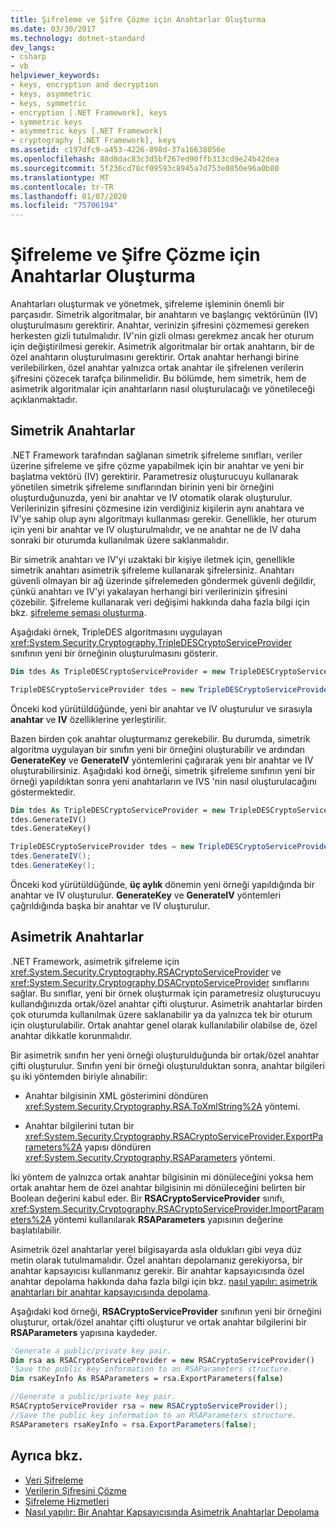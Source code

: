 ```yaml
---
title: Şifreleme ve Şifre Çözme için Anahtarlar Oluşturma
ms.date: 03/30/2017
ms.technology: dotnet-standard
dev_langs:
- csharp
- vb
helpviewer_keywords:
- keys, encryption and decryption
- keys, asymmetric
- keys, symmetric
- encryption [.NET Framework], keys
- symmetric keys
- asymmetric keys [.NET Framework]
- cryptography [.NET Framework], keys
ms.assetid: c197dfc9-a453-4226-898d-37a16638056e
ms.openlocfilehash: 88d8dac83c3d5bf267ed90ffb313cd9e24b42dea
ms.sourcegitcommit: 5f236cd78cf09593c8945a7d753e0850e96a0b80
ms.translationtype: MT
ms.contentlocale: tr-TR
ms.lasthandoff: 01/07/2020
ms.locfileid: "75706194"
---
```

# <a name="generating-keys-for-encryption-and-decryption"></a>Şifreleme ve Şifre Çözme için Anahtarlar Oluşturma
Anahtarları oluşturmak ve yönetmek, şifreleme işleminin önemli bir parçasıdır. Simetrik algoritmalar, bir anahtarın ve başlangıç vektörünün (IV) oluşturulmasını gerektirir. Anahtar, verinizin şifresini çözmemesi gereken herkesten gizli tutulmalıdır. IV'nin gizli olması gerekmez ancak her oturum için değiştirilmesi gerekir. Asimetrik algoritmalar bir ortak anahtarın, bir de özel anahtarın oluşturulmasını gerektirir. Ortak anahtar herhangi birine verilebilirken, özel anahtar yalnızca ortak anahtar ile şifrelenen verilerin şifresini çözecek tarafça bilinmelidir. Bu bölümde, hem simetrik, hem de asimetrik algoritmalar için anahtarların nasıl oluşturulacağı ve yönetileceği açıklanmaktadır.  
  
## <a name="symmetric-keys"></a>Simetrik Anahtarlar  
 .NET Framework tarafından sağlanan simetrik şifreleme sınıfları, veriler üzerine şifreleme ve şifre çözme yapabilmek için bir anahtar ve yeni bir başlatma vektörü (IV) gerektirir. Parametresiz oluşturucuyu kullanarak yönetilen simetrik şifreleme sınıflarından birinin yeni bir örneğini oluşturduğunuzda, yeni bir anahtar ve IV otomatik olarak oluşturulur. Verilerinizin şifresini çözmesine izin verdiğiniz kişilerin aynı anahtara ve IV'ye sahip olup aynı algoritmayı kullanması gerekir. Genellikle, her oturum için yeni bir anahtar ve IV oluşturulmalıdır, ve ne anahtar ne de IV daha sonraki bir oturumda kullanılmak üzere saklanmalıdır.  
  
 Bir simetrik anahtarı ve IV'yi uzaktaki bir kişiye iletmek için, genellikle simetrik anahtarı asimetrik şifreleme kullanarak şifrelersiniz. Anahtarı güvenli olmayan bir ağ üzerinde şifrelemeden göndermek güvenli değildir, çünkü anahtarı ve IV'yi yakalayan herhangi biri verilerinizin şifresini çözebilir. Şifreleme kullanarak veri değişimi hakkında daha fazla bilgi için bkz. [şifreleme şeması oluşturma](../../../docs/standard/security/creating-a-cryptographic-scheme.md).  
  
 Aşağıdaki örnek, TripleDES algoritmasını uygulayan <xref:System.Security.Cryptography.TripleDESCryptoServiceProvider> sınıfının yeni bir örneğinin oluşturulmasını gösterir.  
  
```vb  
Dim tdes As TripleDESCryptoServiceProvider = new TripleDESCryptoServiceProvider()  
```  
  
```csharp  
TripleDESCryptoServiceProvider tdes = new TripleDESCryptoServiceProvider();  
```  
  
 Önceki kod yürütüldüğünde, yeni bir anahtar ve IV oluşturulur ve sırasıyla **anahtar** ve **IV** özelliklerine yerleştirilir.  
  
 Bazen birden çok anahtar oluşturmanız gerekebilir. Bu durumda, simetrik algoritma uygulayan bir sınıfın yeni bir örneğini oluşturabilir ve ardından **GenerateKey** ve **GenerateIV** yöntemlerini çağırarak yenı bir anahtar ve IV oluşturabilirsiniz. Aşağıdaki kod örneği, simetrik şifreleme sınıfının yeni bir örneği yapıldıktan sonra yeni anahtarların ve IVS 'nin nasıl oluşturulacağını göstermektedir.  
  
```vb  
Dim tdes As TripleDESCryptoServiceProvider = new TripleDESCryptoServiceProvider()  
tdes.GenerateIV()  
tdes.GenerateKey()  
```  
  
```csharp  
TripleDESCryptoServiceProvider tdes = new TripleDESCryptoServiceProvider();  
tdes.GenerateIV();  
tdes.GenerateKey();  
```  
  
 Önceki kod yürütüldüğünde, **üç aylık** dönemin yeni örneği yapıldığında bir anahtar ve IV oluşturulur. **GenerateKey** ve **GenerateIV** yöntemleri çağrıldığında başka bir anahtar ve IV oluşturulur.  
  
## <a name="asymmetric-keys"></a>Asimetrik Anahtarlar  
 .NET Framework, asimetrik şifreleme için <xref:System.Security.Cryptography.RSACryptoServiceProvider> ve <xref:System.Security.Cryptography.DSACryptoServiceProvider> sınıflarını sağlar. Bu sınıflar, yeni bir örnek oluşturmak için parametresiz oluşturucuyu kullandığınızda ortak/özel anahtar çifti oluşturur. Asimetrik anahtarlar birden çok oturumda kullanılmak üzere saklanabilir ya da yalnızca tek bir oturum için oluşturulabilir. Ortak anahtar genel olarak kullanılabilir olabilse de, özel anahtar dikkatle korunmalıdır.  
  
 Bir asimetrik sınıfın her yeni örneği oluşturulduğunda bir ortak/özel anahtar çifti oluşturulur. Sınıfın yeni bir örneği oluşturulduktan sonra, anahtar bilgileri şu iki yöntemden biriyle alınabilir:  
  
- Anahtar bilgisinin XML gösterimini döndüren <xref:System.Security.Cryptography.RSA.ToXmlString%2A> yöntemi.  
  
- Anahtar bilgilerini tutan bir <xref:System.Security.Cryptography.RSACryptoServiceProvider.ExportParameters%2A> yapısı döndüren <xref:System.Security.Cryptography.RSAParameters> yöntemi.  
  
 İki yöntem de yalnızca ortak anahtar bilgisinin mi dönüleceğini yoksa hem ortak anahtar hem de özel anahtar bilgisinin mi dönüleceğini belirten bir Boolean değerini kabul eder. Bir **RSACryptoServiceProvider** sınıfı, <xref:System.Security.Cryptography.RSACryptoServiceProvider.ImportParameters%2A> yöntemi kullanılarak **RSAParameters** yapısının değerine başlatılabilir.  
  
 Asimetrik özel anahtarlar yerel bilgisayarda asla oldukları gibi veya düz metin olarak tutulmamalıdır. Özel anahtarı depolamanız gerekiyorsa, bir anahtar kapsayıcısı kullanmanız gerekir. Bir anahtar kapsayıcısında özel anahtar depolama hakkında daha fazla bilgi için bkz. [nasıl yapılır: asimetrik anahtarları bir anahtar kapsayıcısında depolama](../../../docs/standard/security/how-to-store-asymmetric-keys-in-a-key-container.md).  
  
 Aşağıdaki kod örneği, **RSACryptoServiceProvider** sınıfının yeni bir örneğini oluşturur, ortak/özel anahtar çifti oluşturur ve ortak anahtar bilgilerini bir **RSAParameters** yapısına kaydeder.  
  
```vb  
'Generate a public/private key pair.  
Dim rsa as RSACryptoServiceProvider = new RSACryptoServiceProvider()  
'Save the public key information to an RSAParameters structure.  
Dim rsaKeyInfo As RSAParameters = rsa.ExportParameters(false)  
```  
  
```csharp  
//Generate a public/private key pair.  
RSACryptoServiceProvider rsa = new RSACryptoServiceProvider();  
//Save the public key information to an RSAParameters structure.  
RSAParameters rsaKeyInfo = rsa.ExportParameters(false);  
```  
  
## <a name="see-also"></a>Ayrıca bkz.

- [Veri Şifreleme](../../../docs/standard/security/encrypting-data.md)
- [Verilerin Şifresini Çözme](../../../docs/standard/security/decrypting-data.md)
- [Şifreleme Hizmetleri](../../../docs/standard/security/cryptographic-services.md)
- [Nasıl yapılır: Bir Anahtar Kapsayıcısında Asimetrik Anahtarlar Depolama](../../../docs/standard/security/how-to-store-asymmetric-keys-in-a-key-container.md)
